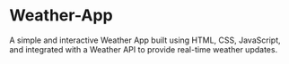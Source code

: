 # Weather-App
A simple and interactive Weather App built using HTML, CSS, JavaScript, and integrated with a Weather API to provide real-time weather updates.
